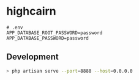 # highcairn

```.env
# .env
APP_DATABASE_ROOT_PASSWORD=password
APP_DATABASE_PASSWORD=password
```

## Development

```.bash
> php artisan serve --port=8888 --host=0.0.0.0
```